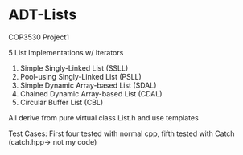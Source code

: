 # ADT-Lists

COP3530 Project1

5 List Implementations w/ Iterators

1. Simple Singly-Linked List (SSLL)
2. Pool-using Singly-Linked List (PSLL)
3. Simple Dynamic Array-based List (SDAL)
4. Chained Dynamic Array-based List (CDAL)
5. Circular Buffer List (CBL)

All derive from pure virtual class List.h and use templates

Test Cases:
First four tested with normal cpp, fifth tested with Catch (catch.hpp-> not my code)
